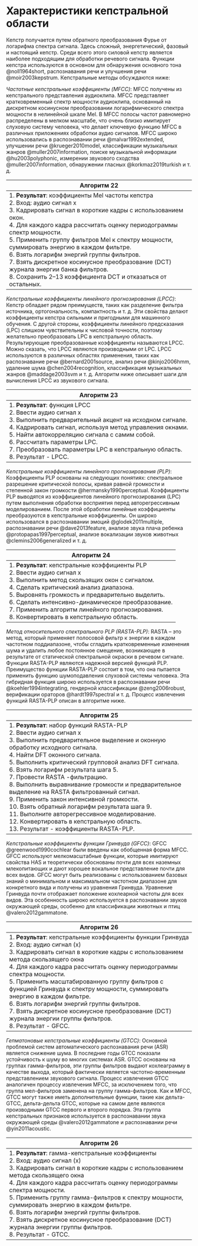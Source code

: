 # Характеристики кепстральной области

Кепстр получается путем обратного преобразования Фурье от логарифма спектра сигнала. Здесь сложный, энергетический, фазовый и настоящий кепстр. Среди всего этого силовой кепстр является наиболее подходящим для обработки речевого сигнала. Функции кепстра используются в основном для обнаружения основного тона @noll1964short, распознавания речи и улучшения речи @moir2003kepstrum. Кепстральные методы обсуждаются ниже:

_Частотные кепстральные коэффициенты (MFCC)_: MFCC получены из кепстрального представления аудиоклипа. MFCC представляет кратковременный спектр мощности аудиоклипа, основанный на дискретном косинусном преобразовании логарифмического спектра мощности в нелинейной шкале Mel. В MFCC полосы частот равномерно распределены в мелком масштабе, что очень близко имитирует слуховую систему человека, что делает ключевую функцию MFCC в различных приложениях обработки аудио сигналов. MFCC широко использовались в распознавании речи @malvar1992extended, улучшении речи @krueger2010model, классификации музыкальных жанров @muller2007information, поиске музыкальной информации @hu2003polyphonic, измерении звукового сходства @muller2007information, обнаружении гласных @korkmaz2019turkish и т. д.

| Алгоритм 22                                                                                                                                                                                                                                                                                                                                                                                                                                                                                                                        |
|------------------------------------------------------------------------------------------------------------------------------------------------------------------------------------------------------------------------------------------------------------------------------------------------------------------------------------------------------------------------------------------------------------------------------------------------------------------------------------------------------------------------------------|
| 1. **Результат**: коэффициенты Mel частоты кепстра<br/>2. Вход: аудио сигнал х<br/>3. Кадрировать сигнал в короткие кадры с использованием окон.<br/>4. Для каждого кадра рассчитать оценку периодограммы спектр мощности.<br/>5. Применить группу фильтров Mel к спектру мощности, суммировать энергию в каждом фильтре.<br/>6. Взять логарифм энергий группы фильтров.<br/>7. Взять дискретное косинусное преобразование (DCT) журнала энергии банка фильтров.<br/>8. Сохранить 2–13 коэффициента DCT и отказаться от остальных. |

_Кепстральные коэффициенты линейного прогнозирования (LPCC)_: Кепстр обладает рядом преимуществ, таких как разделение фильтра источника, ортогональность, компактность и т. д. Эти свойства делают коэффициенты кепстра сильными и пригодными для машинного обучения. С другой стороны, коэффициенты линейного предсказания (LPC) слишком чувствительны к числовой точности, поэтому желательно преобразовать LPC в кепстральную область. Результирующие преобразованные коэффициенты называются LPCC. Можно сказать, что LPCC являются производными от LPC. LPCC используются в различных областях применения, таких как распознавание речи @bernard2001source, анализ речи @kinjo2006hmm, удаление шума @chen2004recognition, классификация музыкальных жанров @maddage2003svm и т. д. Алгоритм ниже описывает шаги для вычисления LPCC из звукового сигнала.

| Алгоритм 23                                                                                                                                                                                                                                                                                                                                                    |
|----------------------------------------------------------------------------------------------------------------------------------------------------------------------------------------------------------------------------------------------------------------------------------------------------------------------------------------------------------------|
| 1. **Результат**: функция LPCC<br/>2. Ввести аудио сигнал х<br/>3. Выполнить предварительный акцент на исходном сигнале.<br/>4. Кадрировать сигнал, используя метод управления окнами.<br/>5. Найти автокорреляцию сигнала с самим собой.<br/>6. Рассчитать параметры LPC.<br/>7. Преобразовать параметры LPC в кепстральную область.<br/>8. Результат - LPCC. |

_Кепстральные коэффициенты линейного прогнозирования (PLP)_: Коэффициенты PLP основаны на следующих понятиях: спектральное разрешение критической полосы, кривая равной громкости и степенной закон громкости @hermansky1990perceptual. Коэффициенты PLP выводятся из коэффициентов линейного прогнозирования (LPC) путем выполнения обработки восприятия перед авторегрессивным моделированием. После этой обработки линейные коэффициенты преобразуются в кепстральные коэффициенты. Он широко использовался в распознавании эмоций @glodek2011multiple, распознавании речи @dave2013feature, анализе звука плача ребенка @protopapas1997perceptual, анализе вокализации звуков животных @clemins2006generalized и т. д.

| Алгоритм 24                                                                                                                                                                                                                                                                                                                                                                                  |
|----------------------------------------------------------------------------------------------------------------------------------------------------------------------------------------------------------------------------------------------------------------------------------------------------------------------------------------------------------------------------------------------|
| 1. **Результат**: кепстральные коэффициенты PLP<br/>2. Ввести аудио сигнал x<br/>3. Выполнить метод скользящих окон с сигналом.<br/>4. Сделать критический анализ диапазона.<br/>5. Выровнять громкость и предварительно выделить.<br/>6. Сделать интенсивно-динамическое преобразование.<br/>7. Применить алгоритм линейного прогнозирования.<br/>8. Конвертировать в кепстральную область. |

_Метод относительного спектрального PLP (RASTA-PLP)_: RASTA – это метод, который применяет полосовой фильтр к энергии в каждом частотном поддиапазоне, чтобы сгладить кратковременные изменения шума и удалить любое постоянное смещение, возникающее в результате от статической спектральной окраски в речевом сигнале. Функции RASTA-PLP являются надежной версией функций PLP. Преимущество функции RASTA-PLP состоит в том, что она пытается применить функцию шумоподавления слуховой системы человека. Эта гибридная функция широко используется в распознавании речи @koehler1994integrating, гендерной классификации @zeng2006robust, верификации ораторов @hardt1997spectral и т. д. Процесс извлечения функций RASTA-PLP описан в алгоритме ниже.

| Алгоритм 25                                                                                                                                                                                                                                                                                                                                                                                                                                                                                                                                                                                                                                                                         |
|-------------------------------------------------------------------------------------------------------------------------------------------------------------------------------------------------------------------------------------------------------------------------------------------------------------------------------------------------------------------------------------------------------------------------------------------------------------------------------------------------------------------------------------------------------------------------------------------------------------------------------------------------------------------------------------|
| 1. **Результат**: набор функций RASTA-PLP<br/>2. Ввести аудио сигнал х<br/>3. Выполнить предварительное выделение и оконную обработку исходного сигнала.<br/>4. Найти DFT оконного сигнала.<br/>5. Выполнить критический групповой анализ DFT сигнала.<br/>6. Взять логарифм результата шага 5.<br/>7. Провести RASTA -фильтрацию.<br/>8. Выполнить выравнивание громкости и предварительное выделение на RASTA фильтрованный сигнал.<br/>9. Применить закон интенсивной громкости.<br/>10. Взять обратный логарифм результата шага 9.<br/>11. Выполните авторегрессивное моделирование.<br/>12. Конвертировать в кепстральную область.<br/>13. Результат - коэффициенты RASTA-PLP. |

_Кепстральные коэффициенты функции Гринвуда (GFCC)_: GFCC @greenwood1990cochlear были введены как обобщенная форма MFCC. GFCC используют мелкомасштабные функции, которые имитируют свойства HAS и теоретически обоснованы почти для всех наземных млекопитающих и дают хорошее вокальное представление почти для всех видов. GFCC могут быть реализованы с использованием базовых знаний о минимальном и максимальном частотном диапазоне для конкретного вида и получены из уравнения Гринвуда. Уравнение Гринвуда почти отображает положение кохлеарной частоты для всех видов. Эта особенность широко используется в распознавании звуков окружающей среды, особенно для классификации животных и птиц @valero2012gammatone.

| Алгоритм 26                                                                                                                                                                                                                                                                                                                                                                                                                                                                                                                                                |
|------------------------------------------------------------------------------------------------------------------------------------------------------------------------------------------------------------------------------------------------------------------------------------------------------------------------------------------------------------------------------------------------------------------------------------------------------------------------------------------------------------------------------------------------------------|
| 1. **Результат**: кепстральные коэффициенты функции Гринвуда<br/>2. Вход: аудио сигнал (х)<br/>3. Кадрировать сигнал в короткие кадры с использованием метода скользящего окна<br/>4. Для каждого кадра рассчитать оценку периодограммы спектра мощности.<br/>5. Применить масштабированную группу фильтров с функцией Гринвуда к спектру мощности, суммировать энергию в каждом фильтре.<br/>6. Взять логарифм энергий группы фильтров.<br/>7. Взять дискретное косинусное преобразование (DCT) журнала энергии группы фильтров.<br/>8. Результат - GFCC. |

_Гепматоновые кепстральные коэффициенты (GTCC)_: Основной проблемой систем автоматического распознавания речи (ASR) является снижение шума. В последние годы GTCC показали устойчивость к шуму во многих системах ASR. GTCC основаны на группах гамма-фильтров, эти группы фильтров выдают кохлеаграмму в качестве выхода, который фактически является частотно-временным представлением звукового сигнала. Процесс извлечения GTCC аналогичен процессу извлечения MFCC, за исключением того, что группа мел-фильтров заменена на группу гамма-фильтров. Как и MFCC, GTCC могут также иметь дополнительные функции, такие как дельта-GTCC, дельта-дельта GTCC, которые на самом деле являются производными GTCC первого и второго порядка. Эта группа кепстральных признаков используется в распознавании звука окружающей среды @valero2012gammatone и распознавании речи @yin2011acoustic.

| Алгоритм 26                                                                                                                                                                                                                                                                                                                                                                                                                                                                                                      |
|------------------------------------------------------------------------------------------------------------------------------------------------------------------------------------------------------------------------------------------------------------------------------------------------------------------------------------------------------------------------------------------------------------------------------------------------------------------------------------------------------------------|
| 1. **Результат**: гамма-кепстральные коэффициенты<br/>2. Вход: аудио сигнал (х)<br/>3. Кадрировать сигнал в короткие кадры с использованием метода скользящего окна<br/>4. Для каждого кадра рассчитать оценку периодограммы спектра мощности.<br/>5. Применить группу гамма-фильтров к спектру мощности, суммировать энергию в каждом фильтре.<br/>6. Взять логарифм энергий группы фильтров.<br/>7. Взять дискретное косинусное преобразование (DCT) журнала энергии группы фильтров.<br/>8. Результат - GTCC. |

